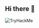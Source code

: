 ## Hi there 👋
<img src="https://tryhackme-badges.s3.amazonaws.com/Mr.KinimoX.png" alt="TryHackMe">
<script src="https://tryhackme.com/badge/2705877">

  <!--
**KinImoX/KinImoX** is a ✨ _special_ ✨ repository because its `README.md` (this file) appears on your GitHub profile.

Here are some ideas to get you started:

- 🔭 I’m currently working on ...
- 🌱 I’m currently learning ...
- 👯 I’m looking to collaborate on ...
- 🤔 I’m looking for help with ...
- 💬 Ask me about ...
- 📫 How to reach me: ...
- 😄 Pronouns: ...
- ⚡ Fun fact: ...
-->
